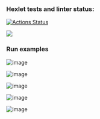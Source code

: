 ### Hexlet tests and linter status:
[![Actions Status](https://github.com/ankoz2000/java-project-61/workflows/hexlet-check/badge.svg)](https://github.com/ankoz2000/java-project-61/actions)

<a href="https://codeclimate.com/github/ankoz2000/java-project-61/maintainability"><img src="https://api.codeclimate.com/v1/badges/008bf32d6ed31473db26/maintainability" /></a>


### Run examples

![image](https://user-images.githubusercontent.com/52471156/203836629-11149e7e-e932-4d06-8904-adca78cbf96a.png)

![image](https://user-images.githubusercontent.com/52471156/203847202-8c5a2c1f-c26d-4da4-a165-469fe35cf64d.png)

![image](https://user-images.githubusercontent.com/52471156/203854637-f7d9d02e-a0ac-4db3-b2e9-471d32754350.png)

![image](https://user-images.githubusercontent.com/52471156/204112035-b4c82973-1db0-41d1-a897-3bf648bc6043.png)

![image](https://user-images.githubusercontent.com/52471156/204112422-8fbe2ba9-3cbf-423a-b260-0e1b2c3cb36f.png)
